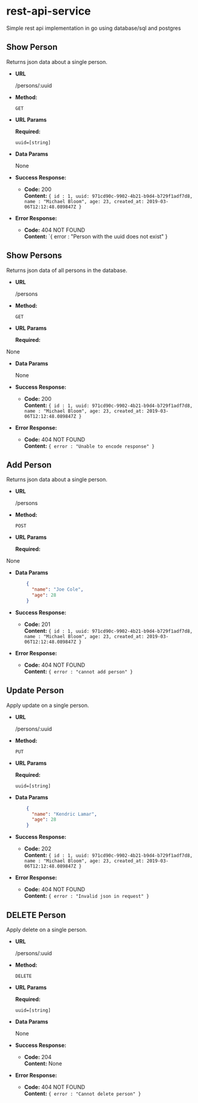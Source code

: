 # rest-api-service
Simple rest api implementation in go using database/sql and postgres

**Show Person**
----
  Returns json data about a single person.

* **URL**

  /persons/:uuid

* **Method:**

  `GET`
  
*  **URL Params**

   **Required:**
 
   `uuid=[string]`

* **Data Params**

  None

* **Success Response:**

  * **Code:** 200 <br />
    **Content:** `{ id : 1, uuid: 971cd90c-9902-4b21-b9d4-b729f1adf7d8, name : "Michael Bloom", age: 23, created_at: 2019-03-06T12:12:48.089847Z }`
 
* **Error Response:**

  * **Code:** 404 NOT FOUND <br />
    **Content:** `{ error : "Person with the uuid does not exist" }
    
**Show Persons**
----
  Returns json data of all persons in the database.

* **URL**

  /persons

* **Method:**

  `GET`
  
*  **URL Params**

   **Required:**
 
  None

* **Data Params**

  None

* **Success Response:**

  * **Code:** 200 <br />
    **Content:** `{ id : 1, uuid: 971cd90c-9902-4b21-b9d4-b729f1adf7d8, name : "Michael Bloom", age: 23, created_at: 2019-03-06T12:12:48.089847Z }`
 
* **Error Response:**

  * **Code:** 404 NOT FOUND <br />
    **Content:** `{ error : "Unable to encode response" }`
    
**Add Person**
----
  Returns json data about a single person.

* **URL**

  /persons

* **Method:**

  `POST`
  
*  **URL Params**

   **Required:**
 
  None

* **Data Params**

  ```json
      {
        "name": "Joe Cole",
        "age": 28
      }
  ```

* **Success Response:**

  * **Code:** 201 <br />
    **Content:** `{ id : 1, uuid: 971cd90c-9902-4b21-b9d4-b729f1adf7d8, name : "Michael Bloom", age: 23, created_at: 2019-03-06T12:12:48.089847Z }`
 
* **Error Response:**

  * **Code:** 404 NOT FOUND <br />
    **Content:** `{ error : "cannot add person" }`
    
**Update Person**
----
  Apply update on a single person.

* **URL**

  /persons/:uuid

* **Method:**

  `PUT`
  
*  **URL Params**

   **Required:**
 
   `uuid=[string]`

* **Data Params**

  ```json
      {
        "name": "Kendric Lamar",
        "age": 28
      }
  ```

* **Success Response:**

  * **Code:** 202 <br />
    **Content:** `{ id : 1, uuid: 971cd90c-9902-4b21-b9d4-b729f1adf7d8, name : "Michael Bloom", age: 23, created_at: 2019-03-06T12:12:48.089847Z }`
 
* **Error Response:**

  * **Code:** 404 NOT FOUND <br />
    **Content:** `{ error : "Invalid json in request" }`
    
    
**DELETE Person**
----
  Apply delete on a single person.

* **URL**

  /persons/:uuid

* **Method:**

  `DELETE`
  
*  **URL Params**

   **Required:**
 
   `uuid=[string]`

* **Data Params**

  None

* **Success Response:**

  * **Code:** 204 <br />
    **Content:** 
    None
 
* **Error Response:**

  * **Code:** 404 NOT FOUND <br />
    **Content:** `{ error : "Cannot delete person" }`
